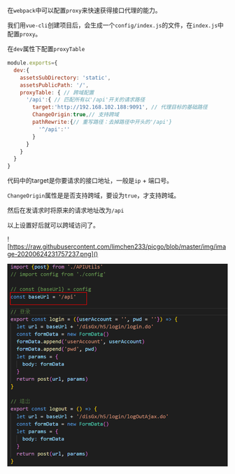 在`webpack`中可以配置`proxy`来快速获得接口代理的能力。

我们用`vue-cli`创建项目后，会生成一个`config/index.js`的文件，在`index.js`中配置`proxy`。

在`dev`属性下配置`proxyTable`

```javascript
module.exports={
  dev:{
    assetsSubDirectory: 'static',
    assetsPublicPath: '/',
    proxyTable: { // 跨域配置
      '/api':{ // 匹配所有以'/api'开关的请求路径
        target:'http://192.168.102.188:9091', // 代理目标的基础路径
        ChangeOrigin:true,// 支持跨域
        pathRewrite:{// 重写路径：去掉路径中开头的'/api'}
          '^/api':''
        }
      }
    }
  }
}
```

代码中的target是你要请求的接口地址，一般是`ip` + 端口号。

`ChangeOrigin`属性是是否支持跨域，要设为`true`，才支持跨域。

然后在发请求时将原来的请求地址改为`/api`

以上设置好后就可以跨域访问了。

![https://raw.githubusercontent.com/limchen233/picgo/blob/master/img/image-20200624231757237.png]()

![](https://raw.githubusercontent.com/limchen233/picgo/master/img/image-20200625201600434.png)